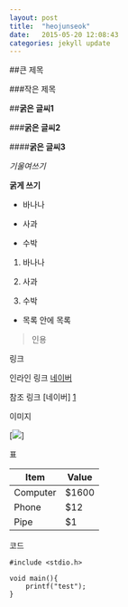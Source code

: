 ```yaml
---
layout: post
title:  "heojunseok"
date:   2015-05-20 12:08:43
categories: jekyll update
---
```

##큰 제목

###작은 제목

##**굵은 글씨1**

###**굵은 글씨2**

####**굵은 글씨3**

*기울여쓰기*

**굵게 쓰기**

- 바나나

- 사과

- 수박

1. 바나나

2. 사과

3. 수박

- 목록 안에 목록

> 인용

링크

인라인 링크 [네이버](http://naver.com)

참조 링크 [네이버] [1]

[1]: (http://naver.com)

이미지

[![](http://portal.koreatech.ac.kr/images/A/kut/kor/comn/logo2.gif)]

표

Item     | Value
-------- | ---
Computer | $1600
Phone    | $12
Pipe     | $1


코드

```
#include <stdio.h>

void main(){
	printf("test");
}
```
